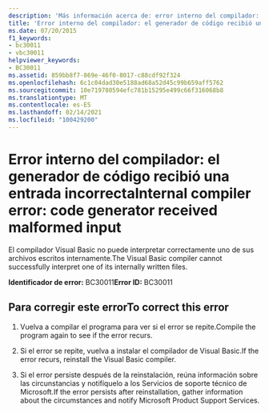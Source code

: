 ```yaml
---
description: 'Más información acerca de: error interno del compilador: el generador de código recibió una entrada incorrecta'
title: 'Error interno del compilador: el generador de código recibió una entrada incorrecta'
ms.date: 07/20/2015
f1_keywords:
- bc30011
- vbc30011
helpviewer_keywords:
- BC30011
ms.assetid: 859bb8f7-869e-46f0-8017-c88cdf92f324
ms.openlocfilehash: 6c1c04dad30e5188ad68a52d45c99b659aff5762
ms.sourcegitcommit: 10e719780594efc781b15295e499c66f316068b8
ms.translationtype: MT
ms.contentlocale: es-ES
ms.lasthandoff: 02/14/2021
ms.locfileid: "100429200"
---
```

# <a name="internal-compiler-error-code-generator-received-malformed-input"></a><span data-ttu-id="86fcd-103">Error interno del compilador: el generador de código recibió una entrada incorrecta</span><span class="sxs-lookup"><span data-stu-id="86fcd-103">Internal compiler error: code generator received malformed input</span></span>

<span data-ttu-id="86fcd-104">El compilador Visual Basic no puede interpretar correctamente uno de sus archivos escritos internamente.</span><span class="sxs-lookup"><span data-stu-id="86fcd-104">The Visual Basic compiler cannot successfully interpret one of its internally written files.</span></span>  
  
 <span data-ttu-id="86fcd-105">**Identificador de error:** BC30011</span><span class="sxs-lookup"><span data-stu-id="86fcd-105">**Error ID:** BC30011</span></span>  
  
## <a name="to-correct-this-error"></a><span data-ttu-id="86fcd-106">Para corregir este error</span><span class="sxs-lookup"><span data-stu-id="86fcd-106">To correct this error</span></span>  
  
1. <span data-ttu-id="86fcd-107">Vuelva a compilar el programa para ver si el error se repite.</span><span class="sxs-lookup"><span data-stu-id="86fcd-107">Compile the program again to see if the error recurs.</span></span>  
  
2. <span data-ttu-id="86fcd-108">Si el error se repite, vuelva a instalar el compilador de Visual Basic.</span><span class="sxs-lookup"><span data-stu-id="86fcd-108">If the error recurs, reinstall the Visual Basic compiler.</span></span>  
  
3. <span data-ttu-id="86fcd-109">Si el error persiste después de la reinstalación, reúna información sobre las circunstancias y notifíquelo a los Servicios de soporte técnico de Microsoft.</span><span class="sxs-lookup"><span data-stu-id="86fcd-109">If the error persists after reinstallation, gather information about the circumstances and notify Microsoft Product Support Services.</span></span>  
